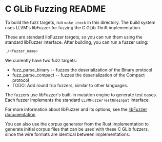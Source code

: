 # C GLib Fuzzing README

To build the fuzz targets, run `make check` in this directory. The build system uses LLVM's libFuzzer for fuzzing the C GLib Thrift implementation.

These are standard libFuzzer targets, so you can run them using the standard libFuzzer interface. After building, you can run a fuzzer using:
```bash
./<fuzzer_name>
```

We currently have two fuzz targets:

* fuzz_parse_binary -- fuzzes the deserialization of the Binary protocol
* fuzz_parse_compact -- fuzzes the deserialization of the Compact protocol
* TODO: Add round trip fuzzers, similar to other languages.

The fuzzers use libFuzzer's built-in mutation engine to generate test cases. Each fuzzer implements the standard `LLVMFuzzerTestOneInput` interface.

For more information about libFuzzer and its options, see the [libFuzzer documentation](https://llvm.org/docs/LibFuzzer.html).

You can also use the corpus generator from the Rust implementation to generate initial corpus files that can be used with these C GLib fuzzers, since the wire formats are identical between implementations.
